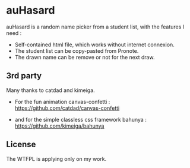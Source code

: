 # auHasard
auHasard is a random name picker from a student list, with the features I need :

* Self-contained html file, which works without internet connexion.
* The student list can be copy-pasted from Pronote.
* The drawn name can be remove or not for the next draw.

## 3rd party

Many thanks to catdad and kimeiga.

* For the fun animation canvas-confetti : https://github.com/catdad/canvas-confetti

* and for the simple classless css framework bahunya : https://github.com/kimeiga/bahunya

## License
The WTFPL is applying only on my work.


